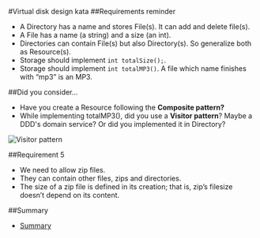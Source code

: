 #Virtual disk design kata
##Requirements reminder
* A Directory has a name and stores File(s). It can add and delete file(s).
* A File has a name (a string) and a size (an int).
* Directories can contain File(s) but also Directory(s). So generalize both as Resource(s).
* Storage should implement ```int totalSize();```.
* Storage should implement ```int totalMP3()```. A file which name finishes with “mp3” is an MP3.

##Did you consider...
* Have you create a Resource following the **Composite pattern?**
* While implementing totalMP3(), did you use a **Visitor pattern**? Maybe a DDD's domain service? Or did you implemented it in Directory?

![Visitor pattern](https://github.com/liopic/virtual-disk-design-kata/raw/master/summary/VisitorPattern.png)

##Requirement 5
* We need to allow zip files.
* They can contain other files, zips and directories.
* The size of a zip file is defined in its creation; that is, zip’s filesize doesn’t depend on its content.

##Summary
* [Summary](../summary/README.md)

